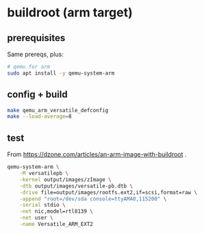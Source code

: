 # buildroot (arm target)

## prerequisites

Same prereqs, plus:

```bash
# qemu for arm
sudo apt install -y qemu-system-arm
```

## config + build

```bash
make qemu_arm_versatile_defconfig
make --load-average=8
```

## test

From https://dzone.com/articles/an-arm-image-with-buildroot .

```bash
qemu-system-arm \
    -M versatilepb \
    -kernel output/images/zImage \
    -dtb output/images/versatile-pb.dtb \
    -drive file=output/images/rootfs.ext2,if=scsi,format=raw \
    -append "root=/dev/sda console=ttyAMA0,115200" \
    -serial stdio \
    -net nic,model=rtl8139 \
    -net user \
    -name Versatile_ARM_EXT2
```
